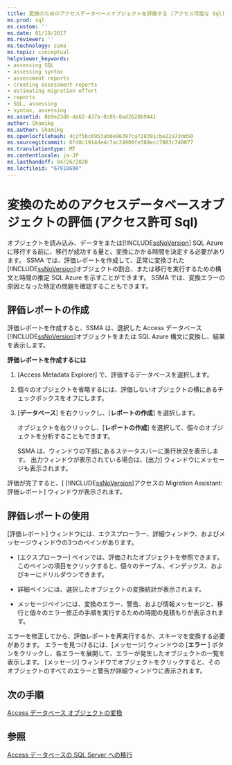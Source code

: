 ```yaml
---
title: 変換のためのアクセスデータベースオブジェクトを評価する (アクセス可能な Sql) |Microsoft Docs
ms.prod: sql
ms.custom: ''
ms.date: 01/19/2017
ms.reviewer: ''
ms.technology: ssma
ms.topic: conceptual
helpviewer_keywords:
- assessing SQL
- assessing syntax
- assessment reports
- creating assessment reports
- estimating migration effort
- reports
- SQL, assessing
- syntax, assessing
ms.assetid: 8b9e23d6-da62-437a-8c05-8ad2628b9441
author: Shamikg
ms.author: Shamikg
ms.openlocfilehash: 4c2f5bc6953ab0e96397ca728391cbe22a73dd50
ms.sourcegitcommit: 6fd8c1914de4c7ac24900fe388ecc7883c740077
ms.translationtype: MT
ms.contentlocale: ja-JP
ms.lasthandoff: 04/26/2020
ms.locfileid: "67910690"
---
```

# <a name="assessing-access-database-objects-for-conversion-accesstosql"></a>変換のためのアクセスデータベースオブジェクトの評価 (アクセス許可 Sql)
オブジェクトを読み込み、データをまたは[!INCLUDE[ssNoVersion](../../includes/ssnoversion-md.md)] SQL Azure に移行する前に、移行が成功する量と、変換にかかる時間を決定する必要があります。 SSMA では、評価レポートを作成して、正常に変換された[!INCLUDE[ssNoVersion](../../includes/ssnoversion-md.md)]オブジェクトの割合、または移行を実行するための構文と時間の推定 SQL Azure を示すことができます。 SSMA では、変換エラーの原因となった特定の問題を確認することもできます。  
  
## <a name="creating-assessment-reports"></a>評価レポートの作成  
評価レポートを作成すると、SSMA は、選択した Access データベース[!INCLUDE[ssNoVersion](../../includes/ssnoversion-md.md)]オブジェクトをまたは SQL Azure 構文に変換し、結果を表示します。  
  
**評価レポートを作成するには**  
  
1.  [Access Metadata Explorer] で、評価するデータベースを選択します。  
  
2.  個々のオブジェクトを省略するには、評価しないオブジェクトの横にあるチェックボックスをオフにします。  
  
3.  [**データベース**] を右クリックし、[**レポートの作成**] を選択します。  
  
    オブジェクトを右クリックし、[**レポートの作成**] を選択して、個々のオブジェクトを分析することもできます。  
  
    SSMA は、ウィンドウの下部にあるステータスバーに進行状況を表示します。 出力ウィンドウが表示されている場合は、[出力] ウィンドウにメッセージも表示されます。  
  
評価が完了すると、[ [!INCLUDE[ssNoVersion](../../includes/ssnoversion-md.md)]アクセスの Migration Assistant: 評価レポート] ウィンドウが表示されます。  
  
## <a name="using-assessment-reports"></a>評価レポートの使用  
[評価レポート] ウィンドウには、エクスプローラー、詳細ウィンドウ、およびメッセージウィンドウの3つのペインがあります。  
  
-   [エクスプローラー] ペインでは、評価されたオブジェクトを参照できます。 このペインの項目をクリックすると、個々のテーブル、インデックス、およびキーにドリルダウンできます。  
  
-   詳細ペインには、選択したオブジェクトの変換統計が表示されます。  
  
-   メッセージペインには、変換のエラー、警告、および情報メッセージと、移行と個々のエラー修正の手順を実行するための時間の見積もりが表示されます。  
  
エラーを修正してから、評価レポートを再実行するか、スキーマを変換する必要があります。 エラーを見つけるには、[メッセージ] ウィンドウの [**エラー** ] ボタンをクリックし、各エラーを展開して、エラーが発生したオブジェクトの一覧を表示します。 [メッセージ] ウィンドウでオブジェクトをクリックすると、そのオブジェクトのすべてのエラーと警告が詳細ウィンドウに表示されます。  
  
## <a name="next-step"></a>次の手順  
[Access データベース オブジェクトの変換](converting-access-database-objects-accesstosql.md)  
  
## <a name="see-also"></a>参照  
[Access データベースの SQL Server への移行](migrating-access-databases-to-sql-server-azure-sql-db-accesstosql.md)  
  
